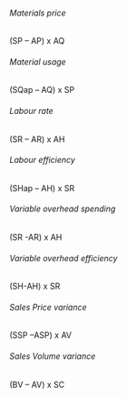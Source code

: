 
###### Materials price                                
(SP – AP) x AQ

###### Material usage                                 
(SQap – AQ) x SP

###### Labour rate                                      
(SR – AR) x AH

###### Labour efficiency                              
(SHap – AH) x SR

###### Variable overhead spending               
(SR -AR) x AH

###### Variable overhead efficiency            
(SH-AH) x SR

###### Sales Price variance                          
(SSP –ASP) x AV  
###### Sales Volume variance           
(BV – AV) x SC